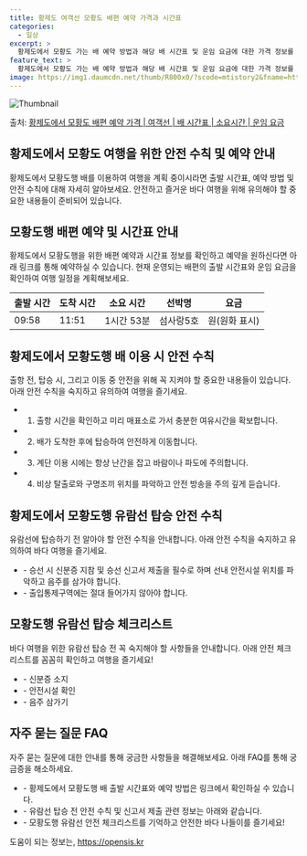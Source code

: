 ```yaml
---
title: 황제도 여객선 모황도 배편 예약 가격과 시간표
categories:
  - 일상
excerpt: >
  황제도에서 모황도 가는 배 예약 방법과 해당 배 시간표 및 운임 요금에 대한 가격 정보를 안내 드리겠습니다. 안전하고 재밋는 모황도행 여행을 위해 아래 정보 참고하시기 바랍니다. 모황도행 배편 예약하기 👈 클릭황제도에서 모황도행 배 시간표출발 시간도착 시간소요 시간선박명요금09:5811:511시간 53분(구)섬사랑5호.원모황도행 배편 예약하기 👈 클릭황제도에서 모황도행 여객선 탑승 시 이용수칙황제도에서 모황도행 배를 타기 전 유의해야 할 안전 수칙들을 소개합니다. 중요한 내용: 1) 출항 시간을 확인하고 미리 매표소로 가서 충분한 여유시간을 확보합니다. 2) 배가 도착한 후에 탑승하여 안전하게 이동합니다. 3) 계단 이용 시에는 항상 난간을 잡고 바람이나 파도에 주의합니다. 4) 비상 탈출로와 구명조끼 ..
feature_text: >
  황제도에서 모황도 가는 배 예약 방법과 해당 배 시간표 및 운임 요금에 대한 가격 정보를 안내 드리겠습니다. 안전하고 재밋는 모황도행 여행을 위해 아래 정보 참고하시기 바랍니다. 모황도행 배편 예약하기 👈 클릭황제도에서 모황도행 배 시간표출발 시간도착 시간소요 시간선박명요금09:5811:511시간 53분(구)섬사랑5호.원모황도행 배편 예약하기 👈 클릭황제도에서 모황도행 여객선 탑승 시 이용수칙황제도에서 모황도행 배를 타기 전 유의해야 할 안전 수칙들을 소개합니다. 중요한 내용: 1) 출항 시간을 확인하고 미리 매표소로 가서 충분한 여유시간을 확보합니다. 2) 배가 도착한 후에 탑승하여 안전하게 이동합니다. 3) 계단 이용 시에는 항상 난간을 잡고 바람이나 파도에 주의합니다. 4) 비상 탈출로와 구명조끼 ..
image: https://img1.daumcdn.net/thumb/R800x0/?scode=mtistory2&fname=https%3A%2F%2Fblog.kakaocdn.net%2Fdn%2FejdMJX%2FbtsHCyHhaqT%2FkdbF72XThIiCHtx8ZIGWKK%2Fimg.webp
---
```


![Thumbnail](https://img1.daumcdn.net/thumb/R800x0/?scode=mtistory2&fname=https%3A%2F%2Fblog.kakaocdn.net%2Fdn%2FejdMJX%2FbtsHCyHhaqT%2FkdbF72XThIiCHtx8ZIGWKK%2Fimg.webp)

<p>출처: <a href="https://opensis.kr/entry/%ED%99%A9%EC%A0%9C%EB%8F%84%EC%97%90%EC%84%9C-%EB%AA%A8%ED%99%A9%EB%8F%84-%EB%B0%B0%ED%8E%B8-%EC%98%88%EC%95%BD-%EA%B0%80%EA%B2%A9-%EC%97%AC%EA%B0%9D%EC%84%A0-%EB%B0%B0-%EC%8B%9C%EA%B0%84%ED%91%9C-%EC%86%8C%EC%9A%94%EC%8B%9C%EA%B0%84-%EC%9A%B4%EC%9E%84-%EC%9A%94%EA%B8%88" rel="dofollow">황제도에서 모황도 배편 예약 가격 | 여객선 | 배 시간표 | 소요시간 | 운임 요금</a> </p>

## 황제도에서 모황도 여행을 위한 안전 수칙 및 예약 안내

황제도에서 모황도행 배를 이용하여 여행을 계획 중이시라면 출발 시간표, 예약 방법 및 안전 수칙에 대해 자세히 알아보세요. 안전하고 즐거운
바다 여행을 위해 유의해야 할 중요한 내용들이 준비되어 있습니다.

## **모황도행 배편 예약 및 시간표 안내**

황제도에서 모황도행을 위한 배편 예약과 시간표 정보를 확인하고 예약을 원하신다면 아래 링크를 통해 예약하실 수 있습니다. 현재 운영되는
배편의 출발 시간표와 운임 요금을 확인하여 여행 일정을 계획해보세요.

**출발 시간** | **도착 시간** | **소요 시간** | **선박명** | **요금**  
---|---|---|---|---  
09:58 | 11:51 | 1시간 53분 | 섬사랑5호 | 원(원화 표시)  
  
## **황제도에서 모황도행 배 이용 시 안전 수칙**

출항 전, 탑승 시, 그리고 이동 중 안전을 위해 꼭 지켜야 할 중요한 내용들이 있습니다. 아래 안전 수칙을 숙지하고 유의하여 여행을
즐기세요.

  * 1) 출항 시간을 확인하고 미리 매표소로 가서 충분한 여유시간을 확보합니다.
  * 2) 배가 도착한 후에 탑승하여 안전하게 이동합니다.
  * 3) 계단 이용 시에는 항상 난간을 잡고 바람이나 파도에 주의합니다.
  * 4) 비상 탈출로와 구명조끼 위치를 파악하고 안전 방송을 주의 깊게 듣습니다.

## **황제도에서 모황도행 유람선 탑승 안전 수칙**

유람선에 탑승하기 전 알아야 할 안전 수칙을 안내합니다. 아래 안전 수칙을 숙지하고 유의하여 바다 여행을 즐기세요.

  * \- 승선 시 신분증 지참 및 승선 신고서 제출을 필수로 하며 선내 안전시설 위치를 파악하고 음주를 삼가야 합니다.
  * \- 출입통제구역에는 절대 들어가지 않아야 합니다.

## **모황도행 유람선 탑승 체크리스트**

바다 여행을 위한 유람선 탑승 전 꼭 숙지해야 할 사항들을 안내합니다. 아래 안전 체크리스트를 꼼꼼히 확인하고 여행을 즐기세요!

  * \- 신분증 소지
  * \- 안전시설 확인
  * \- 음주 삼가기

## **자주 묻는 질문 FAQ**

자주 묻는 질문에 대한 안내를 통해 궁금한 사항들을 해결해보세요. 아래 FAQ를 통해 궁금증을 해소하세요.

  * \- 황제도에서 모황도행 배 출발 시간표와 예약 방법은 링크에서 확인하실 수 있습니다.
  * \- 유람선 탑승 전 안전 수칙 및 신고서 제출 관련 정보는 아래와 같습니다.
  * \- 모황도행 유람선 안전 체크리스트를 기억하고 안전한 바다 나들이를 즐기세요!



 

도움이 되는 정보는, <a href="https://opensis.kr" rel="dofollow">https://opensis.kr</a>


